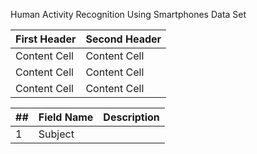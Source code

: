 Human Activity Recognition Using Smartphones Data Set

| First Header  | Second Header |
| ------------- | ------------- |
| Content Cell  | Content Cell  |
| Content Cell  | Content Cell  |
| Content Cell  | Content Cell  |

| ## | Field Name | Description |
| -- | ---------- | ----------- |
| 1  | Subject    |             |
